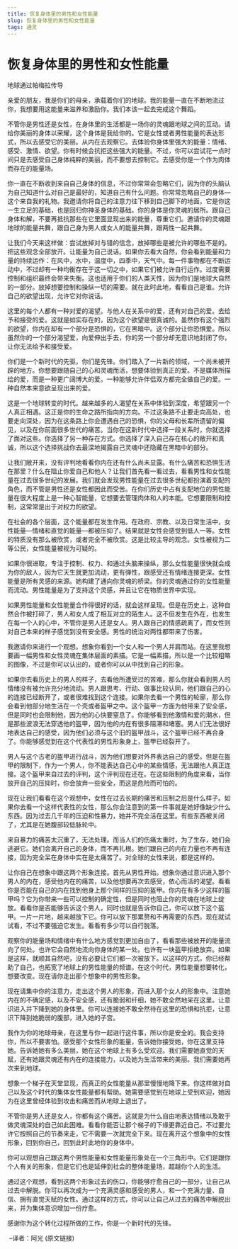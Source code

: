 ```yaml
--- 
title: 恢复身体里的男性和女性能量 
slug: 恢复身体里的男性和女性能量 
tags: 通灵 
--- 
```

# 恢复身体里的男性和女性能量

地球通过帕梅拉传导 

亲爱的朋友，我是你们的母亲，承载着你们的地球。我的能量一直在不断地流过你，我想要用这能量来滋养和激励你。我们本该一起去完成这个舞蹈。

不管你是男性还是女性，在身体里的生活都是一场你的灵魂跟地球之间的互动。请给你美丽的身体以荣耀，这个身体是我给你的。它是女性或者男性能量的表达形式，所以去感受它的美丽。从内在去观察它。去体验你身体里强大的能量：情绪、感受、激情、欲望。你有时候会抗拒这些强大的能量。不过，你可以尝试花一点时间只是去感受自己身体纯粹的美丽，而不要想去控制它。去感受你是一个作为肉体而存在的能量场。

你一直在不断收到来自自己身体的信息，不过你常常会忽略它们，因为你的头脑认为自己知道什么对自己是最好的，知道自己有什么问题。你常常忽略自己的身体—这个来自我的礼物。我邀请你将自己的注意力往下移到自己脚下的地面，它是你这一生立足的基础，也是回归你神圣身体的基础。你的身体是你灵魂的居所。跟自己身体和解，不要再抵抗那些在它里面显现出来的能量，尊重它们。邀请你的灵魂跟地球的能量共舞，跟自己身为男人或女人的能量共舞，跟两性一起共舞。

让我们今天来这样做：尝试放掉对与错的信念，放掉哪些是被允许的哪些不是的。把这些观念全部放开。让能量为自己说话。如果你去看大自然，你会看到能量和力量的持续运作：在风中，水中，温度中，四季中，天气中。每一件事物都在不断运动中，不过却有一种均衡存在于这一切之中，如果它们被允许自行运作。过度需要控制和组织最终会带来失衡。这也适用于你们的人类天性，因为你们是地球大自然的一部分。放掉想要控制和操纵一切的需要。就在此时此地，看看自己是谁。允许自己的欲望出现，允许它对你说话。

这里的每个人都有一种对爱的渴望。与他人在关系中的爱，还有对自己的爱。去给予和接受的爱。这就是如实存在的，因为这个欲望是很真诚的。虽然你有这个强烈的欲望，你内在却有一个部分是恐惧的，它在黑暗中。这个部分让你恐惧爱。所以虽然你的一个部分渴望爱，向爱伸出手去，你的另一个部分却无意识地封闭了你，让你无法给予和接受爱。

你们是一个新时代的先驱，你们是先锋。你们踏入了一片新的领域，一个尚未被开辟的地方。你想要跟随自己的心和灵魂而活，想要体验到真正的爱。不是媒体所描绘的爱，而是一种更广阔博大的爱。一种能够允许伴侣双方都完全做自己的爱。一种自然本来意欲呈现出来的爱。

这是一个地球转变的时代。越来越多的人渴望在关系中体验到深度，希望跟另一个人真正相遇。这正是你的生命之路所指向的方向。不过这条路不止要走向高处，也要走向深处，因为在这条路上你会遭遇自己的恐惧，你的父母和长辈所遗留的偏见，以及在你前面很多世代的痛苦。当你在这新时代中选择一段关系时，你就选择了面对这些。你选择了另一种存在方式。你选择了深入自己存在核心的敞开和真诚，所以这个选择挑战你去最深地揭露自己灵魂中还隐藏在黑暗中的部分。

让我们敞开来，没有评判地看看你内在还有什么尚未显露。有什么痛苦和恐惧生活在那里？什么在阻止你爱自己和他人？让我们首先看一看过去，看看男性和女性能量在过去很多世纪的发展。我们就会发现男性能量在过去很多世纪都扮演着支配的角色，而不管是男性还是女性都因此而受苦。在你们历史中占有支配地位的男性能量在很大程度上是一种心智能量，它想要去管理肉体和人的本能。它想要限制和控制，这常常是出于对权力的欲望。

在社会的各个层面，这个能量都在发生作用。在政府、宗教、以及日常生活中，女性能量—情绪和直觉的能量—都被压抑了。结果就是女性会感觉到低人一等。女性的特质没有那么被欣赏，或者完全不被欣赏。这是比较主导的观念。女性被视为二等公民，女性能量被视为可疑的。

如果你很进取，专注于控制、权力、和通过头脑来操纵，那么女性能量很快就会成为你的敌人，因为它天生就更加流动，更有弹性，跟感受还有情绪连接更深。女性能量是所有灵感的来源。她构建了通向你灵魂的桥梁。你的灵魂通过你的女性能量而流动。男性能量是为了支持这个灵感，并且让它在物质世界中实现。

如果男性能量和女性能量合作得很好的话，就会这样呈现。但是在历史上，这种自然合作被打碎了，男人和女人成了相互对立的陌生人。这不但发生在外在，也发生在每一个人的心中，不管你是男人还是女人。男人跟自己的情感疏离了，而女性则对自己本来的样子感觉到没有安全感。男性的统治对两性都带来了伤害。

我邀请你来进行一个观想。想象你看到一个女人和一个男人并肩而站。在这里我想要画一幅男性和女性灵魂在集体层面的素描。它是一幅素描，所以是一个比较粗略的图像，不过是你可以认出的，或者你可以从中找到自己的形象。

如果你去看历史上的男人的样子，去看他所遭受过的苦难，那么你就会看到男人的情绪没有被允许充分地流动。男人跟思考、行动、做事比较认同，他们跟自己的心的连接已经断开了，或者很难找到这个连接。如果你去看一个男性的轮廓，那么你会看到他部分地生活在一个壳或者盔甲之中。这个盔甲一方面为他带来了安全感，但是同时也会限制他，因为他的心快要窒息了。你能够看到他激情和爱的潮水，但是那些波浪无法穿透他的盔甲，因为他的内在有很多阻滞和堵塞。男人们无法很好地表达自己的感受，因为他们必须与这个旧的盔甲战斗，这个盔甲已经不再合身了。你能够感觉到在这个代表性的男性形象身上，盔甲已经裂开了。

男人与这个古老的盔甲进行战斗，因为他们想要对外界表达自己的感受。但是在盔甲的限制下，作为一个男人，你不能表达自己心中的某些情感，无法跟他人真正连接。这个盔甲来自过去的评判，这个评判现在还在。在这些限制的角度来看，当你放开自己的压抑时，你会放弃一些安全，而这是危险而可怕的。

现在让我们看看在这个观想中，女性在过去长期的痛苦和压制之后是什么样子。如果你去看一个这样代表性的女性，那么你会注意到的第一件事就是她好像缺少什么东西。因为过去几千年的压迫和性暴力，她并不完全活在这里。有些东西被关闭了，尤其是在她腹部较低脉轮中。

来自暴力的痛苦太沉重了，无法处理。而当人们的伤痛太重时，为了生存，她们会逃避它。她们会离开自己的身体，而不再扎根。她们跟自己的内在力量也不再有连接，因为完全呆在身体中实在是太痛苦了。对全球的女性来说，都是这样的。

让你自己在想象中跟这两个形象连接。首先从男性开始。想象你通过意识进入那个男人的内在，感受他内在的痛苦，以及他想要再次去感受，依心而活的渴望。看看你是否能在自己的内在找到他身上那个同样的压抑的盔甲。你内在有多少这样的盔甲吗？它为你带来一些可以控制的确定性，但是同时也阻止你的灵魂在地球上绽放。看看你是否能够告诉这个男人，同时也就是告诉你自己，你可以放下这个盔甲。一片一片地，越来越放下它。你可以放下那累赘和不再需要的东西。现在就试试看，不过不要强迫它发生。看看有多少可以自行脱落。

观察你的能量场和情绪中有什么地方感觉到更加自由了，看看那些被放开的能量流向了何处。也许它会自然地流向你身体的某一处。也许有一块盔甲拒绝放弃。如果是这样，就顺其自然吧，没有必要让它们都一次被放下。以这样的方式，你已经帮助了自己，也拓宽了地球上的男性能量的频谱。在这个时代，男性能量想要转化，想要改变。现在请你走出那个想象中的男性形象。

现在请集中你的注意力，走出这个男人的形象，而进入那个女人的形象中。注意她内在的不确定感，以及不安全感，还有脆弱和纤细，她不敢全然地呆在这里。让意识进入并下降到她的身体里。你可以连接她不敢全然待在这里的恐惧和抗拒，让意识下降到她脆弱的腹部，进入她的子宫。

我作为你的地球母亲，在这里与你一起进行这件事，所以你是安全的。我会支持你，所以不要害怕。感受那个女性形象的能量，告诉她你接受她，你在这里支持她。告诉她她有多么美丽，她在这个地球上有多么受欢迎。我们需要她直觉的天赋，还有她跟灵魂还有内在的连接能力，以及她为生活带来的美丽。我们需要她再次来到地球。

想象一个梯子在天堂显现，而真正的女性能量从那里慢慢地降下来。你这样做对自己以及这个时代的集体女性能量都有帮助。她需要感觉到在地球上受到欢迎，她因为在这里曾经体验到攻击和痛苦而从地球上退出了。

不管你是男人还是女人，你都有这个痛苦。这就是为什么自由地表达情绪以及敢于做灵魂深处的自己如此困难。看看你能否让那个梯子的下缘更靠近自己，不过要允许它按照自己的节奏来走，它不需要一次就完全下来。现在离开这个想象中的女性形象，回到你自己，回到此时此地你的身体中。

你可以观想自己跟这两个男性能量和女性能量形象处在一个三角形中。它们是跟你个人有关的形象，但是它们也是延伸到社会的整体能量场，超越你个人的生活。

通过这个观想，看到这两个形象过去的伤口，你能够疗愈自己的一部分，让自己从过去中解脱。你可以再次成为一个充满灵感和感受的男人，和一个充满力量、自信、拥有直觉天赋的女性。通过这样的方式，你可以让自己从过去的痛苦中解脱出来，并为集体意识增加一份疗愈。

感谢你为这个转化过程所做的工作，你是一个新时代的先锋。

 –译者：阿光 (原文链接)